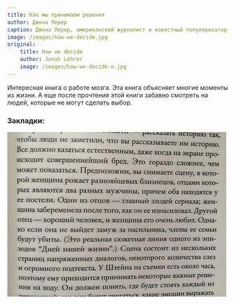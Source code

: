 ```yaml
---
title: Как мы принимаем решения
author: Джона Лерер
caption: Джона Лерер, американский журналист и известный популяризатор науки увлекательно описывает, как устроен механизм принятия решений. Книга рассказывает о том, как происходит процесс выбора, и одновременно помогает сделать этот процесс эффективнее.
image: /images/how-we-decide.jpg
original:
    title: How we decide
    author: Jonah Lehrer
    image: /images/how-we-decide-o.jpg
---
```


Интересная книга о работе мозга. Эта книга объясняет многие моменты из жизни. А еще после прочтения этой книги забавно смотреть на людей, которые не могут сделать выбор.

### Закладки:
![Закладка](/images/how-we-decide-bookmark.jpg)
